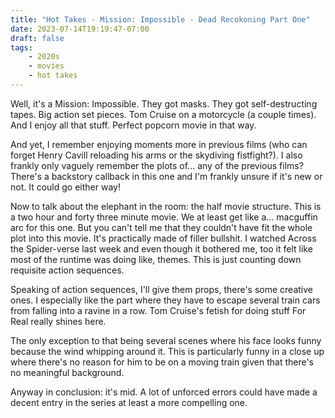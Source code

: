 ```yaml
---
title: "Hot Takes - Mission: Impossible - Dead Recokoning Part One"
date: 2023-07-14T19:19:47-07:00
draft: false
tags:
    - 2020s
    - movies
    - hot takes
---
```

Well, it's a Mission: Impossible. They got masks. They got self-destructing tapes. Big action set pieces. Tom Cruise on a motorcycle (a couple times). And I enjoy all that stuff. Perfect popcorn movie in that way.

And yet, I remember enjoying moments more in previous films (who can forget Henry Cavill reloading his arms or the skydiving fistfight?). I also frankly only vaguely remember the plots of... any of the previous films? There's a backstory callback in this one and I'm frankly unsure if it's new or not. It could go either way!

Now to talk about the elephant in the room: the half movie structure. This is a two hour and forty three minute movie. We at least get like a... macguffin arc for this one. But you can't tell me that they couldn't have fit the whole plot into this movie. It's practically made of filler bullshit. I watched Across the Spider-verse last week and even though it bothered me, too it felt like most of the runtime was doing like, themes. This is just counting down requisite action sequences.

Speaking of action sequences, I'll give them props, there's some creative ones. I especially like the part where they have to escape several train cars from falling into a ravine in a row. Tom Cruise's fetish for doing stuff For Real really shines here.

The only exception to that being several scenes where his face looks funny because the wind whipping around it. This is particularly funny in a close up where there's no reason for him to be on a moving train given that there's no meaningful background.

Anyway in conclusion: it's mid. A lot of unforced errors could have made a decent entry in the series at least a more compelling one.
